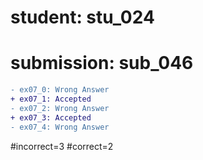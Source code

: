 # student: stu_024
# submission: sub_046

```diff
- ex07_0: Wrong Answer
+ ex07_1: Accepted
- ex07_2: Wrong Answer
+ ex07_3: Accepted
- ex07_4: Wrong Answer
```
#incorrect=3
#correct=2
